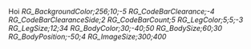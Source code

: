Hoi
_RG_BackgroundColor;256;10;-5_
_RG_CodeBarClearance;-4_
_RG_CodeBarClearanceSide;2_
_RG_CodeBarCount;5_
_RG_LegColor;5;5;-3_
_RG_LegSize;12;34_
_RG_BodyColor;30;-40;50_
_RG_BodySize;60;30_
_RG_BodyPosition;-50;4_
_RG_ImageSize;300;400_